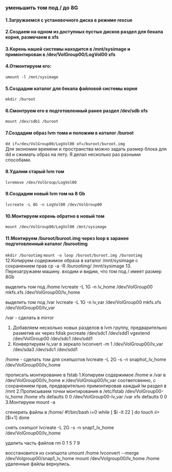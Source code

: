 ### уменьшить том под / до 8G

#### 1.Загружаемся с установочного диска в режиме rescue
#### 2.Создаем на одном из доступных пустых дисков раздел для бекапа корня, размечаем в xfs
#### 3.Корень нашей системы находится в /mnt/sysimage и примонтирован в /dev/VolGroup00/LogVol00 xfs
#### 4.Отмонтируем его:
 `umount -l /mnt/sysimage`
#### 5.Создадим каталог для бекапа файловой системы корня
 `mkdir /buroot`
#### 6.Смонтруем его в подготовленный ранее раздел /dev/sdb xfs
 `mount /dev/sdb1 /buroot`
#### 7.Создадим образ lvm тома и положим в каталог /buroot
 `dd if=/dev/VolGroup00/LogVol00 of=/buroot/buroot.img`  
Для экономии времени и пространства можно задать размер блока для dd и сжимать образ на лету.
Я делал несколько раз разными способами.
#### 8.Удалим старый lvm том
 `lvremove /dev/VolGroup/LogVol00`
#### 9.Создадим новый lvm том на 8 Gb
 `lvcreate -L 8G -n LogVol00 /dev/VolGroup00`
#### 10.Монтируем корень обратно в новый том
 `mount /dev/VolGroup00/LogVol00 /mnt/sysimage`
#### 11.Монтируем /buroot/buroot.img через loop в заранее подготовленный каталог /burootimg
 `mkdir /burootimg`
 `mount -o loop /buroot/buroot.img /burootimg`
12.Копируем содержимое образа в каталог /mnt/sysimage с сохранением прав
 cp -a -R /burootimg/ /mnt/sysimage
13. Перезагружаем машину. входим и видим, что том под / имеет размер 8Gb

выделить том под /home
 lvcreate -L 1G -n lv_home /dev/VolGroup00
 mkfs.xfs /dev/VolGroup00/lv_home

выделить том под /var
 lvcreate -L 1G -n lv_var /dev/VolGroup00
 mkfs.xfs /dev/VolGroup00/lv_var

/var - сделать в mirror

1. Добавляем несколько новых разделов в lvm группу, предварительно разметив их через fdisk
 pvcreate /dev/sdc1 /dev/sdd1
 vgextend /dev/VolGroup00 /dev/sdc1 /dev/sdd1
2. Конвертируем lv_var в зеркало
  lvconvert -m 1 /dev/VolGroup00/lv_var /dev/sda3 /dev/sdc1 /dev/sdd1

/home - сделать том для снэпшотов
 lvcreate -L 2G -s -n snaphot_lv_home /dev/VolGroup00/lv_home

прописать монтирование в fstab
1.Копируем содержимое /home и /var в /dev/VolGroup00/lv_home и /dev/VolGroiup00/lv_var соответсвенно, с сохранением прав, предварительно примонтировав каждый lм раздел в /mnt
2.Прописываем точки монтирования в /etc/fstab
 /dev/VolGroup00-lv_home /home xfs defaults 0 0
 /dev/VolGroup00-lv_var /var xfs defaults 0 0
3.Монтируем
 mount -a

сгенерить файлы в /home/
 #!/bin/bash
i=0
while [ $i -lt 22 ]
do
  touch $i
  i=$[$i+1]
done

снять снэпшот
 lvcreate -L 2G -s -n snap1_lv_home /dev/VolGroup00/lv_home
 
удалить часть файлов
 rm 0 1 5 7 9

восстановится из снэпшота
 umount /home
 lvconvert --merge /dev/Volgroup00/snap1_lv_home
 mount /dev/Volgroup00/lv_home /home
удаленные файлы вернулись.


